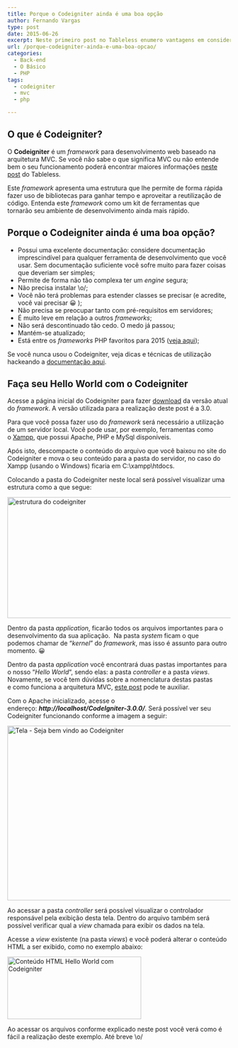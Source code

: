 ```yaml
---
title: Porque o Codeigniter ainda é uma boa opção
author: Fernando Vargas
type: post
date: 2015-06-26
excerpt: Neste primeiro post no Tableless enumero vantagens em considerar o Codeigniter uma boa opção como framework PHP.
url: /porque-codeigniter-ainda-e-uma-boa-opcao/
categories:
  - Back-end
  - O Básico
  - PHP
tags:
  - codeigniter
  - mvc
  - php

---
```

## O que é Codeigniter?

O **Codeigniter** é um _framework_ para desenvolvimento web baseado na arquitetura MVC. Se você não sabe o que significa MVC ou não entende bem o seu funcionamento poderá encontrar maiores informações <a href="http://tableless.com.br/mvc-afinal-e-o-que/" target="_blank">neste post</a> do Tableless.

Este _framework_ apresenta uma estrutura que lhe permite de forma rápida fazer uso de bibliotecas para ganhar tempo e aproveitar a reutilização de código. Entenda este _framework_ como um kit de ferramentas que tornarão seu ambiente de desenvolvimento ainda mais rápido.

## Porque o Codeigniter ainda é uma boa opção?

  * Possui uma excelente documentação: considere documentação imprescindível para qualquer ferramenta de desenvolvimento que você usar. Sem documentação suficiente você sofre muito para fazer coisas que deveriam ser simples;
  * Permite de forma não tão complexa ter um _engine_ segura;
  * Não precisa instalar \o/;
  * Você não terá problemas para estender classes se precisar (e acredite, você vai precisar 😀 );
  * Não precisa se preocupar tanto com pré-requisitos em servidores;
  * É muito leve em relação a outros _frameworks_;
  * Não será descontinuado tão cedo. O medo já passou;
  * Mantém-se atualizado;
  * Está entre os _frameworks_ PHP favoritos para 2015 (<a title="frameworks PHP favoritos 2015" href="http://icl.googleusercontent.com/?lite_url=http://blog.a-way-out.net/blog/2015/03/27/php-framework-benchmark/&ei=UJ3_QIlA&lc=pt-BR&s=1" target="_blank">veja aqui</a>);

Se você nunca usou o Codeigniter, veja dicas e técnicas de utilização hackeando a <a title="codeigniter" href="http://www.codeigniter.com/" target="_blank">documentação aqui</a>.

## Faça seu Hello World com o Codeigniter

Acesse a página inicial do Codeigniter para fazer <a href="http://www.codeigniter.com/download" target="_blank">download</a> da versão atual do _framework_. A versão utilizada para a realização deste post é a 3.0.

Para que você possa fazer uso do _framework_ será necessário a utilização de um servidor local. Você pode usar, por exemplo, ferramentas como o <a href="https://www.apachefriends.org/pt_br/index.html" target="_blank">Xampp</a>, que possui Apache, PHP e MySql disponíveis.

Após isto, descompacte o conteúdo do arquivo que você baixou no site do Codeigniter e mova o seu conteúdo para a pasta do servidor, no caso do Xampp (usando o Windows) ficaria em C:\xampp\htdocs.

Colocando a pasta do Codeigniter neste local será possível visualizar uma estrutura como a que segue:

<img class="aligncenter wp-image-49601 size-full" src="http://tableless.com.br/uploads/2015/05/estrutura-inicial-codeigniter.png" alt="estrutura do codeigniter" width="688" height="273" />

Dentro da pasta _application_, ficarão todos os arquivos importantes para o desenvolvimento da sua aplicação.  Na pasta _system_ ficam o que podemos chamar de &#8220;_kernel_&#8221; do _framework_, mas isso é assunto para outro momento. 😀

Dentro da pasta _application_ você encontrará duas pastas importantes para o nosso &#8220;_Hello World_&#8220;, sendo elas: a pasta _controller_ e a pasta _views_. Novamente, se você tem dúvidas sobre a nomenclatura destas pastas e como funciona a arquitetura MVC, <a href="http://tableless.com.br/mvc-afinal-e-o-que/" target="_blank">este post</a> pode te auxiliar.

Com o Apache inicializado, acesse o endereço: **_http://localhost/CodeIgniter-3.0.0/_**. Será possível ver seu Codeigniter funcionando conforme a imagem a seguir:

[<img class="alignnone wp-image-49602 size-full" src="http://tableless.com.br/uploads/2015/05/screenshot-localhost-2015-06-17-10-47-23.png" alt="Tela - Seja bem vindo ao Codeigniter" width="1512" height="394" />][1]

Ao acessar a pasta _controller_ será possível visualizar o controlador responsável pela exibição desta tela. Dentro do arquivo também será possível verificar qual a _view_ chamada para exibir os dados na tela.

Acesse a _view_ existente (na pasta _views_) e você poderá alterar o conteúdo HTML a ser exibido, como no exemplo abaixo:

[<img class="aligncenter wp-image-49603 size-full" src="http://tableless.com.br/uploads/2015/05/screenshot-localhost-2015-06-17-10-51-21.png" alt="Conteúdo HTML Hello World com Codeigniter" width="302" height="141" />][2]

Ao acessar os arquivos conforme explicado neste post você verá como é fácil a realização deste exemplo. Até breve \o/

 [1]: http://tableless.com.br/uploads/2015/05/screenshot-localhost-2015-06-17-10-47-23.png
 [2]: http://tableless.com.br/uploads/2015/05/screenshot-localhost-2015-06-17-10-51-21.png